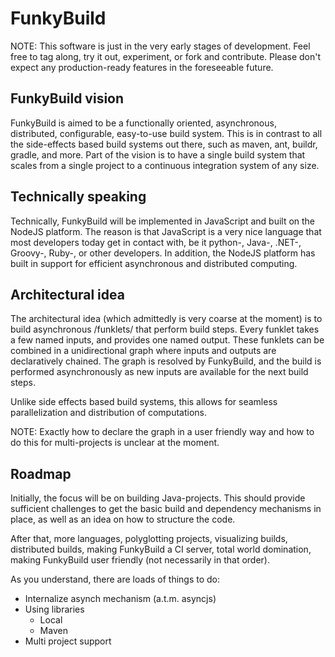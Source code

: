 FunkyBuild
==========

NOTE: This software is just in the very early stages of development. Feel free to tag along, try it out, experiment, or fork and contribute. Please don't expect any production-ready features in the foreseeable future.

FunkyBuild vision
-----------------

FunkyBuild is aimed to be a functionally oriented, asynchronous, distributed, configurable, easy-to-use build system. 
This is in contrast to all the side-effects based build systems out there, such as maven, ant, buildr, gradle, and more. 
Part of the vision is to have a single build system that scales from a single project to a continuous integration system of any size.

Technically speaking
--------------------

Technically, FunkyBuild will be implemented in JavaScript and built on the NodeJS platform. 
The reason is that JavaScript is a very nice language that most developers today get in contact with, be it python-, Java-, .NET-, Groovy-, Ruby-, or other developers. 
In addition, the NodeJS platform has built in support for efficient asynchronous and distributed computing.

Architectural idea
------------------

The architectural idea (which admittedly is very coarse at the moment) is to build asynchronous /funklets/ that perform build steps. 
Every funklet takes a few named inputs, and provides one named output.
These funklets can be combined in a unidirectional graph where inputs and outputs are declaratively chained. 
The graph is resolved by FunkyBuild, and the build is performed asynchronously as new inputs are available for the next build steps.

Unlike side effects based build systems, this allows for seamless parallelization and distribution of computations.

NOTE: Exactly how to declare the graph in a user friendly way and how to do this for multi-projects is unclear at the moment.


Roadmap
-------

Initially, the focus will be on building Java-projects. This should provide sufficient challenges to get the basic build and dependency mechanisms in place, as well as an idea on how to structure the code. 

After that, more languages, polyglotting projects, visualizing builds, distributed builds, making FunkyBuild a CI server, total world domination, making FunkyBuild user friendly (not necessarily in that order).

As you understand, there are loads of things to do:

- Internalize asynch mechanism (a.t.m. asyncjs)
- Using libraries
	- Local
	- Maven
- Multi project support






